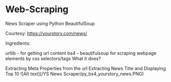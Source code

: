 # Web-Scraping
News Scraper using Python BeautifulSoup

Courtesy: https://yourstory.com/news/

Ingredients:

urllib - for getting url content
bs4 - beautifulsoup for scraping webpage elements by css selectors/tags
What it does?

Extracting Meta Properties from the url
Extracting News Title and Displaying Top 10
![Alt text](/YS News Scraper/py_bs4_yourstory_news.PNG)
